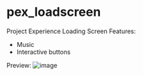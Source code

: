 # pex_loadscreen
Project Experience Loading Screen
Features:
- Music
- Interactive buttons


Preview: 
![image](https://user-images.githubusercontent.com/63021199/145728097-dac9fdb8-258d-49e4-b131-7151ee7c762b.png)
